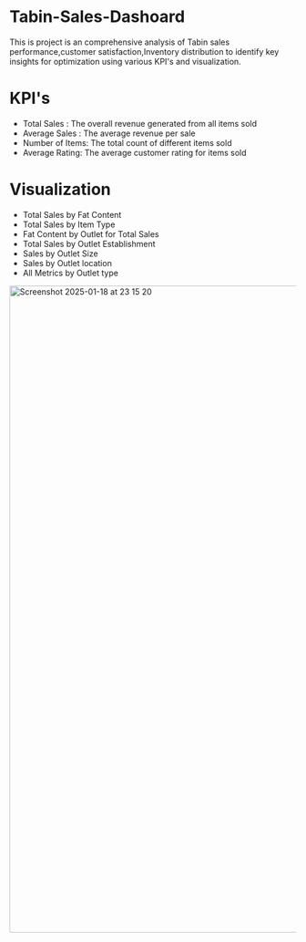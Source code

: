# Tabin-Sales-Dashoard
This is project is an comprehensive analysis of Tabin sales performance,customer satisfaction,Inventory distribution to identify key insights for optimization using various KPI's 
and visualization.

# KPI's 
- Total Sales : The overall revenue generated from all items sold
- Average Sales : The average revenue per sale
- Number of Items: The total count of different items sold
- Average Rating: The average customer rating for items sold

# Visualization
- Total Sales by Fat Content
- Total Sales by Item Type
- Fat Content by Outlet for Total Sales
- Total Sales by Outlet Establishment
- Sales by Outlet Size
- Sales by Outlet location
- All Metrics by Outlet type
<img width="1135" alt="Screenshot 2025-01-18 at 23 15 20" src="https://github.com/user-attachments/assets/8123a943-027e-48ec-a2fd-eeeb23d60a37" />
